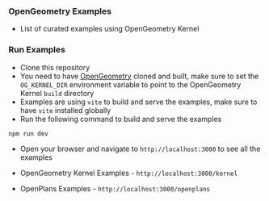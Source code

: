 ### OpenGeometry Examples

- List of curated examples using OpenGeometry Kernel

### Run Examples
- Clone this repository
- You need to have [OpenGeometry]() cloned and built, make sure to set the `OG_KERNEL_DIR` environment variable to point to the OpenGeometry Kernel `build` directory
- Examples are using `vite` to build and serve the examples, make sure to have `vite` installed globally
- Run the following command to build and serve the examples
```bash
npm run dev
```
- Open your browser and navigate to `http://localhost:3000` to see all the examples

- OpenGeometry Kernel Examples - `http://localhost:3000/kernel`
- OpenPlans Examples - `http://localhost:3000/openplans`
